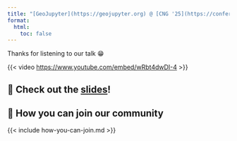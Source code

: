 ```yaml
---
title: "[GeoJupyter](https://geojupyter.org) @ [CNG '25](https://conference.cloudnativegeo.org/CNGConference2025)"
format:
  html:
    toc: false
---
```


Thanks for listening to our talk :grin:

{{< video https://www.youtube.com/embed/wRbt4dwDI-4 >}}

## :playground_slide: Check out the [slides](/slides.qmd)!

## :handshake: How you can join our community

{{< include how-you-can-join.md >}}
